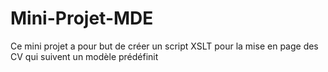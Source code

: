 # Mini-Projet-MDE
Ce mini projet a pour but de créer un script XSLT pour la mise en page des CV qui suivent un modèle prédéfinit
